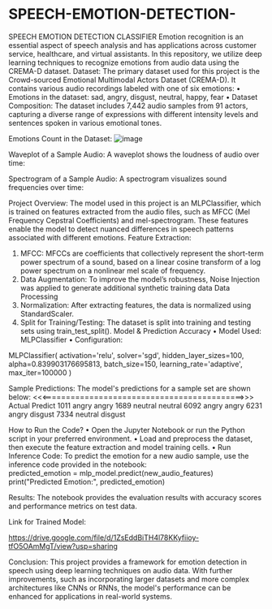 # SPEECH-EMOTION-DETECTION-
SPEECH EMOTION DETECTION CLASSIFIER
Emotion recognition is an essential aspect of speech analysis and has applications across customer service, healthcare, and virtual assistants. In this repository, we utilize deep learning techniques to recognize emotions from audio data using the CREMA-D dataset.
Dataset:
The primary dataset used for this project is the Crowd-sourced Emotional Multimodal Actors Dataset (CREMA-D). It contains various audio recordings labeled with one of six emotions:
•	Emotions in the dataset: sad, angry, disgust, neutral, happy, fear
•	Dataset Composition: The dataset includes 7,442 audio samples from 91 actors, capturing a diverse range of expressions with different intensity levels and sentences spoken in various emotional tones.

Emotions Count in the Dataset:
![image](https://github.com/user-attachments/assets/46c98bb3-002e-45c7-af28-601e55cd5d7c)



 
Waveplot of a Sample Audio:
A waveplot shows the loudness of audio over time: 
 
Spectrogram of a Sample Audio:
A spectrogram visualizes sound frequencies over time: 
 
Project Overview:
The model used in this project is an MLPClassifier, which is trained on features extracted from the audio files, such as MFCC (Mel Frequency Cepstral Coefficients) and mel-spectrogram. These features enable the model to detect nuanced differences in speech patterns associated with different emotions.
Feature Extraction:
1.	MFCC: MFCCs are coefficients that collectively represent the short-term power spectrum of a sound, based on a linear cosine transform of a log power spectrum on a nonlinear mel scale of frequency.
2.	Data Augmentation: To improve the model’s robustness, Noise Injection was applied to generate additional synthetic training data
Data Processing
1.	Normalization: After extracting features, the data is normalized using StandardScaler.
2.	Split for Training/Testing: The dataset is split into training and testing sets using train_test_split().
Model & Prediction Accuracy
•	Model Used: MLPClassifier
•	Configuration:

MLPClassifier(
    activation='relu',
    solver='sgd',
    hidden_layer_sizes=100,
    alpha=0.839903176695813,
    batch_size=150,
    learning_rate='adaptive',
    max_iter=100000
)





Sample Predictions:
The model's predictions for a sample set are shown below:
<<<===========================================>>>
       Actual  Predict
1011    angry    angry
1689  neutral  neutral
6092    angry    angry
6231    angry  disgust
7334  neutral  disgust

How to Run the Code?
•	Open the Jupyter Notebook or run the Python script in your preferred environment.
•	Load and preprocess the dataset, then execute the feature extraction and model training cells.
•	Run Inference Code: To predict the emotion for a new audio sample, use the inference code provided in the notebook:   
  predicted_emotion = mlp_model.predict(new_audio_features)
  print("Predicted Emotion:", predicted_emotion)

Results: The notebook provides the evaluation results with accuracy scores and performance metrics on test data.



Link for Trained Model:

https://drive.google.com/file/d/1ZsEddBiTH4l78KKyfiioy-tfO5OAmMgT/view?usp=sharing

  





Conclusion:
This project provides a framework for emotion detection in speech using deep learning techniques on audio data. With further improvements, such as incorporating larger datasets and more complex architectures like CNNs or RNNs, the model's performance can be enhanced for applications in real-world systems.


